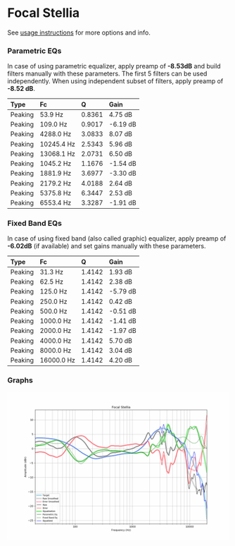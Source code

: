 # Focal Stellia
See [usage instructions](https://github.com/jaakkopasanen/AutoEq#usage) for more options and info.

### Parametric EQs
In case of using parametric equalizer, apply preamp of **-8.53dB** and build filters manually
with these parameters. The first 5 filters can be used independently.
When using independent subset of filters, apply preamp of **-8.52 dB**.

| Type    | Fc         |      Q | Gain     |
|:--------|:-----------|:-------|:---------|
| Peaking | 53.9 Hz    | 0.8361 | 4.75 dB  |
| Peaking | 109.0 Hz   | 0.9017 | -6.19 dB |
| Peaking | 4288.0 Hz  | 3.0833 | 8.07 dB  |
| Peaking | 10245.4 Hz | 2.5343 | 5.96 dB  |
| Peaking | 13068.1 Hz | 2.0731 | 6.50 dB  |
| Peaking | 1045.2 Hz  | 1.1676 | -1.54 dB |
| Peaking | 1881.9 Hz  | 3.6977 | -3.30 dB |
| Peaking | 2179.2 Hz  | 4.0188 | 2.64 dB  |
| Peaking | 5375.8 Hz  | 6.3447 | 2.53 dB  |
| Peaking | 6553.4 Hz  | 3.3287 | -1.91 dB |

### Fixed Band EQs
In case of using fixed band (also called graphic) equalizer, apply preamp of **-6.02dB**
(if available) and set gains manually with these parameters.

| Type    | Fc         |      Q | Gain     |
|:--------|:-----------|:-------|:---------|
| Peaking | 31.3 Hz    | 1.4142 | 1.93 dB  |
| Peaking | 62.5 Hz    | 1.4142 | 2.38 dB  |
| Peaking | 125.0 Hz   | 1.4142 | -5.79 dB |
| Peaking | 250.0 Hz   | 1.4142 | 0.42 dB  |
| Peaking | 500.0 Hz   | 1.4142 | -0.51 dB |
| Peaking | 1000.0 Hz  | 1.4142 | -1.41 dB |
| Peaking | 2000.0 Hz  | 1.4142 | -1.97 dB |
| Peaking | 4000.0 Hz  | 1.4142 | 5.70 dB  |
| Peaking | 8000.0 Hz  | 1.4142 | 3.04 dB  |
| Peaking | 16000.0 Hz | 1.4142 | 4.20 dB  |

### Graphs
![](./Focal%20Stellia.png)